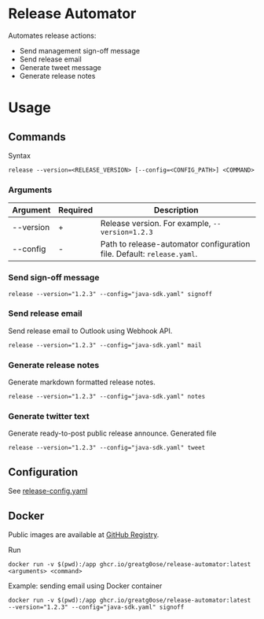 # Release Automator

Automates release actions:

* Send management sign-off message
* Send release email
* Generate tweet message
* Generate release notes

# Usage

## Commands

Syntax
```shell
release --version=<RELEASE_VERSION> [--config=<CONFIG_PATH>] <COMMAND>
```

### Arguments

| Argument  | Required | Description                                                            |
|-----------|----------|------------------------------------------------------------------------|
| --version | +        | Release version. For example, `--version=1.2.3`                        |
| --config  | -        | Path to release-automator configuration file. Default: `release.yaml`. |

### Send sign-off message

```shell
release --version="1.2.3" --config="java-sdk.yaml" signoff
```

### Send release email

Send release email to Outlook using Webhook API.

```shell
release --version="1.2.3" --config="java-sdk.yaml" mail
```

### Generate release notes

Generate markdown formatted release notes.

```shell
release --version="1.2.3" --config="java-sdk.yaml" notes
```

### Generate twitter text

Generate ready-to-post public release announce. Generated file

```shell
release --version="1.2.3" --config="java-sdk.yaml" tweet
```

## Configuration

See [release-config.yaml](release-config.yaml)

## Docker

Public images are available at [GitHub Registry](https://ghcr.io/greatg0ose/release-automator).

Run 
```shell
docker run -v $(pwd):/app ghcr.io/greatg0ose/release-automator:latest <arguments> <command>
```

Example: sending email using Docker container
```shell
docker run -v $(pwd):/app ghcr.io/greatg0ose/release-automator:latest --version="1.2.3" --config="java-sdk.yaml" signoff
```
